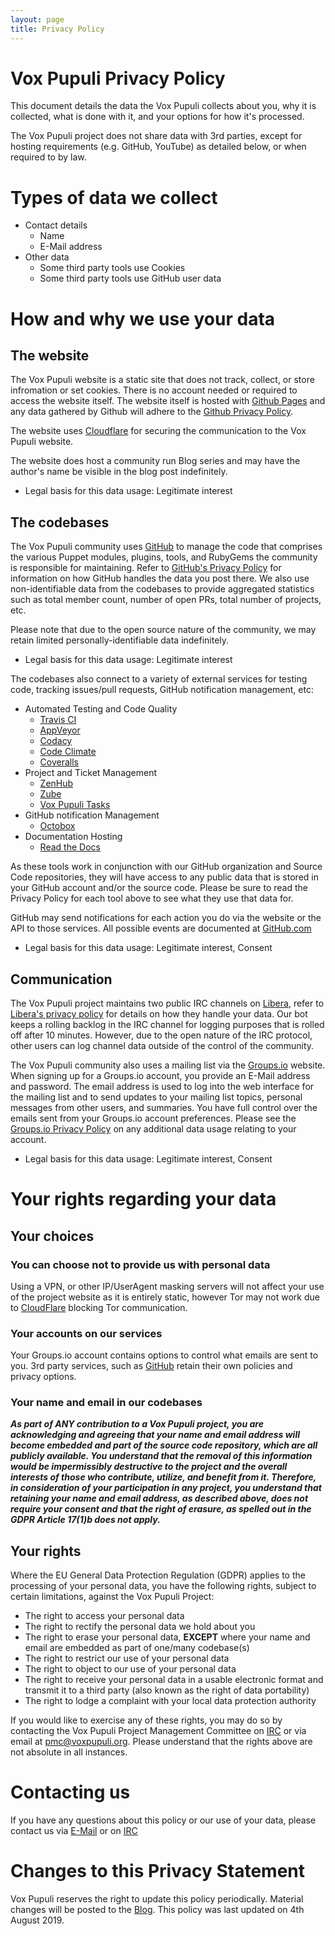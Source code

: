 ```yaml
---
layout: page
title: Privacy Policy
---
```


# Vox Pupuli Privacy Policy

This document details the data the Vox Pupuli collects about you, why it is
collected, what is done with it, and your options for how it's processed.

The Vox Pupuli project does not share data with 3rd parties, except for hosting
requirements (e.g. GitHub, YouTube) as detailed below, or when required to by
law.

# Types of data we collect

* Contact details
  * Name
  * E-Mail address
* Other data
  * Some third party tools use Cookies
  * Some third party tools use GitHub user data

# How and why we use your data

## The website

The Vox Pupuli website is a static site that does not track, collect, or store
infromation or set cookies. There is no account needed or required to access
the website itself. The website itself is hosted with [Github Pages](https://pages.github.com/)
and any data gathered by Github will adhere to the [Github Privacy Policy](https://help.github.com/articles/github-privacy-statement/).

The website uses [Cloudflare](https://www.cloudflare.com) for securing the
communication to the Vox Pupuli website.

The website does host a community run Blog series and may have the
author's name be visible in the blog post indefinitely.

* Legal basis for this data usage: Legitimate interest

## The codebases

The Vox Pupuli community uses [GitHub](https://github.com) to manage the code
that comprises the various Puppet modules, plugins, tools, and RubyGems the
community is responsible for maintaining. Refer to [GitHub's Privacy Policy](https://help.github.com/articles/github-privacy-statement/)
for information on how GitHub handles the data you post there. We also use
non-identifiable data from the codebases to provide aggregated statistics such
as total member count, number of open PRs, total number of projects, etc.

Please note that due to the open source nature of the community, we may retain
limited personally-identifiable data indefinitely.

* Legal basis for this data usage: Legitimate interest

The codebases also connect to a variety of external services for testing code,
tracking issues/pull requests, GitHub notification management, etc:

* Automated Testing and Code Quality
  * [Travis CI](https://travis-ci.org/)
  * [AppVeyor](https://www.appveyor.com/)
  * [Codacy](https://www.codacy.com/)
  * [Code Climate](https://codeclimate.com/)
  * [Coveralls](https://coveralls.io/)
* Project and Ticket Management
  * [ZenHub](https://www.zenhub.com/)
  * [Zube](https://zube.io/)
  * [Vox Pupuli Tasks](https://github.com/voxpupuli/vox-pupuli-tasks#vox-pupuli-tasks---the-webapp-for-community-management)
* GitHub notification Management
  * [Octobox](https://octobox.io/)
* Documentation Hosting
  * [Read the Docs](https://readthedocs.org/)

As these tools work in conjunction with our GitHub organization and Source Code
repositories, they will have access to any public data that is stored in
your GitHub account and/or the source code. Please be sure to read the Privacy
Policy for each tool above to see what they use that data for.

GitHub may send notifications for each action you do via the website or the API
to those services. All possible events are documented at [GitHub.com](https://developer.github.com/v3/activity/events/types/)

* Legal basis for this data usage: Legitimate interest, Consent

## Communication

The Vox Pupuli project maintains two public IRC channels on
[Libera](https://libera.chat), refer to [Libera's privacy policy](https://libera.chat/privacy)
for details on how they handle your data. Our bot keeps a rolling backlog in
the IRC channel for logging purposes that is rolled off after 10 minutes.
However, due to the open nature of the IRC protocol, other users can
log channel data outside of the control of the community.

The Vox Pupuli community also uses a mailing list via the
[Groups.io](https://groups.io) website. When signing up for a Groups.io
account, you provide an E-Mail address and password. The email address is used
to log into the web interface for the mailing list and to send updates to your
mailing list topics, personal messages from other users, and summaries. You have
full control over the emails sent from your Groups.io account preferences.
Please see the [Groups.io Privacy Policy](https://groups.io/static/privacy) on
any additional data usage relating to your account.

* Legal basis for this data usage: Legitimate interest, Consent

# Your rights regarding your data

## Your choices

### You can choose not to provide us with personal data

Using a VPN, or other IP/UserAgent masking servers will not affect your
use of the project website as it is entirely static, however Tor may not work
due to [CloudFlare](https://cloudflare.com) blocking Tor communication.

### Your accounts on our services

Your Groups.io account contains options to control what emails are sent to you. 3rd
party services, such as [GitHub](https://github.com) retain their own policies
and privacy options.

### Your name and email in our codebases

***As part of ANY contribution to a Vox Pupuli project, you are acknowledging and agreeing that your name and email address will become embedded and part of the source code repository, which are all publicly available. You understand that the removal of this information would be impermissibly destructive to the project and the overall interests of those who contribute, utilize, and benefit from it. Therefore, in consideration of your participation in any project, you understand that retaining your name and email address, as described above, does not require your consent and that the right of erasure, as spelled out in the GDPR Article 17(1)b does not apply.***

## Your rights

Where the EU General Data Protection Regulation (GDPR) applies to the
processing of your personal data, you have the following rights, subject
to certain limitations, against the Vox Pupuli Project:

* The right to access your personal data
* The right to rectify the personal data we hold about you
* The right to erase your personal data, **EXCEPT** where your name and email are embedded as part of one/many codebase(s)
* The right to restrict our use of your personal data
* The right to object to our use of your personal data
* The right to receive your personal data in a usable electronic format and transmit it to a third party (also known as the right of data portability)
* The right to lodge a complaint with your local data protection authority

If you would like to exercise any of these rights, you may do so by contacting
the Vox Pupuli Project Management Committee on [IRC](https://web.libera.chat/?#voxpupuli-pmc)
or via email at [pmc@voxpupuli.org](mailto:pmc@voxpupuli.org). Please understand
that the rights above are not absolute in all instances.

# Contacting us

If you have any questions about this policy or our use of your data, please
contact us via [E-Mail](mailto:pmc@voxpupuli.org) or on [IRC](https://web.libera.chat/?#voxpupuli-pmc)

# Changes to this Privacy Statement

Vox Pupuli reserves the right to update this policy periodically. Material
changes will be posted to the [Blog](https://voxpupuli.org/posts). This policy
was last updated on 4th August 2019.

[GitHub]: https://help.github.com/articles/global-privacy-practices
[Groups.io]: https://groups.io/static/privacy
[CloudFlare]: https://www.cloudflare.com/privacypolicy/
[Travis CI]: https://docs.travis-ci.com/legal/privacy-policy/
[AppVeyor]: https://www.appveyor.com/privacy-policy/
[Codacy]: https://www.codacy.com/privacy
[Code Climate]: https://codeclimate.com/legal/privacy
[Coveralls]: https://coveralls.io/legal
[ZenHub]: https://www.zenhub.com/privacy-policy
[Zube]: https://zube.io/privacy
[Octobox]: https://octobox.io/privacy
[Read the Docs]: https://docs.readthedocs.io/en/latest/privacy-policy.html
